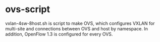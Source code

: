 # ovs-script

vxlan-4sw-8host.sh is script to make OVS, which configures VXLAN for multi-site and connections between OVS and host by namespace. In addition,  OpenFlow 1.3 is configured for every OVS. 
